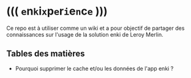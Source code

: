 # ((( `e`n`k`i`x`p`e`r`i`e`n`c`e` )))

Ce repo est à utiliser comme un wiki et a pour objectif de partager des connaissances sur l'usage de la solution enki de Leroy Merlin.

## Tables des matières

- Pourquoi supprimer le cache et/ou les données de l'app enki ?
